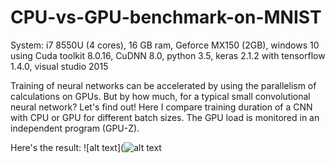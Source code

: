 # CPU-vs-GPU-benchmark-on-MNIST

System: i7 8550U (4 cores), 16 GB ram, Geforce MX150 (2GB), windows 10
        using Cuda toolkit 8.0.16, CuDNN 8.0, python 3.5, keras 2.1.2 with tensorflow 1.4.0, visual studio 2015

Training of neural networks can be accelerated by using the parallelism of calculations on GPUs. But by how much, for a typical small convolutional neural network? Let's find out! Here I compare training duration of a CNN with CPU or GPU for different batch sizes. The GPU load is monitored in an independent program (GPU-Z). 

Here's the result:
![alt text](![alt text](https://user-images.githubusercontent.com/33765868/34654402-5dc7eddc-f3fb-11e7-9148-0ac42a453c5a.png)
